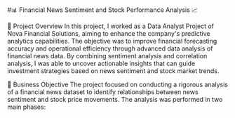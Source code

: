 #📊 Financial News Sentiment and Stock Performance Analysis 📈

🚀 Project Overview
In this project, I worked as a Data Analyst Project of Nova Financial Solutions, aiming to enhance the company's predictive analytics capabilities. The objective was to improve financial forecasting accuracy and operational efficiency through advanced data analysis of financial news data. By combining sentiment analysis and correlation analysis, I was able to uncover actionable insights that can guide investment strategies based on news sentiment and stock market trends.

🎯 Business Objective
The project focused on conducting a rigorous analysis of a financial news dataset to identify relationships between news sentiment and stock price movements. The analysis was performed in two main phases:

